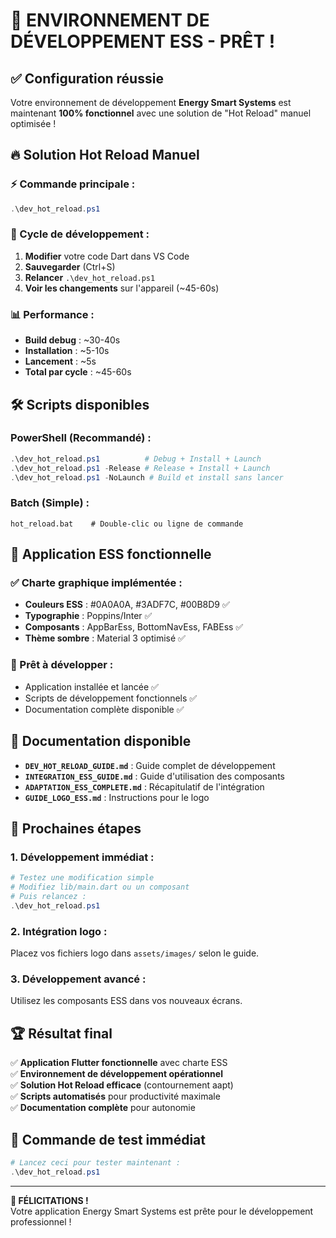 # 🎉 ENVIRONNEMENT DE DÉVELOPPEMENT ESS - PRÊT !

## ✅ Configuration réussie

Votre environnement de développement **Energy Smart Systems** est maintenant **100% fonctionnel** avec une solution de "Hot Reload" manuel optimisée !

## 🔥 Solution Hot Reload Manuel

### ⚡ Commande principale :
```powershell
.\dev_hot_reload.ps1
```

### 🎯 Cycle de développement :
1. **Modifier** votre code Dart dans VS Code
2. **Sauvegarder** (Ctrl+S)  
3. **Relancer** `.\dev_hot_reload.ps1`
4. **Voir les changements** sur l'appareil (~45-60s)

### 📊 Performance :
- **Build debug** : ~30-40s
- **Installation** : ~5-10s
- **Lancement** : ~5s
- **Total par cycle** : ~45-60s

## 🛠️ Scripts disponibles

### PowerShell (Recommandé) :
```powershell
.\dev_hot_reload.ps1          # Debug + Install + Launch
.\dev_hot_reload.ps1 -Release # Release + Install + Launch  
.\dev_hot_reload.ps1 -NoLaunch # Build et install sans lancer
```

### Batch (Simple) :
```batch
hot_reload.bat    # Double-clic ou ligne de commande
```

## 🎨 Application ESS fonctionnelle

### ✅ Charte graphique implémentée :
- **Couleurs ESS** : #0A0A0A, #3ADF7C, #00B8D9 ✅
- **Typographie** : Poppins/Inter ✅  
- **Composants** : AppBarEss, BottomNavEss, FABEss ✅
- **Thème sombre** : Material 3 optimisé ✅

### 🚀 Prêt à développer :
- Application installée et lancée ✅
- Scripts de développement fonctionnels ✅
- Documentation complète disponible ✅

## 📁 Documentation disponible

- **`DEV_HOT_RELOAD_GUIDE.md`** : Guide complet de développement
- **`INTEGRATION_ESS_GUIDE.md`** : Guide d'utilisation des composants
- **`ADAPTATION_ESS_COMPLETE.md`** : Récapitulatif de l'intégration
- **`GUIDE_LOGO_ESS.md`** : Instructions pour le logo

## 🎯 Prochaines étapes

### 1. Développement immédiat :
```powershell
# Testez une modification simple
# Modifiez lib/main.dart ou un composant
# Puis relancez :
.\dev_hot_reload.ps1
```

### 2. Intégration logo :
Placez vos fichiers logo dans `assets/images/` selon le guide.

### 3. Développement avancé :
Utilisez les composants ESS dans vos nouveaux écrans.

## 🏆 Résultat final

✅ **Application Flutter fonctionnelle** avec charte ESS  
✅ **Environnement de développement opérationnel**  
✅ **Solution Hot Reload efficace** (contournement aapt)  
✅ **Scripts automatisés** pour productivité maximale  
✅ **Documentation complète** pour autonomie  

## 🚀 Commande de test immédiat

```powershell
# Lancez ceci pour tester maintenant :
.\dev_hot_reload.ps1
```

---

**🎉 FÉLICITATIONS !**  
Votre application Energy Smart Systems est prête pour le développement professionnel !
